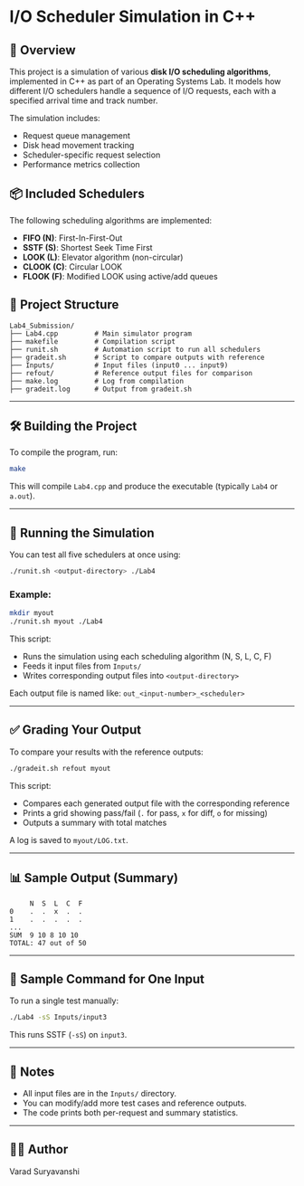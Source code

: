 # I/O Scheduler Simulation in C++

## 🧠 Overview

This project is a simulation of various **disk I/O scheduling algorithms**, implemented in C++ as part of an Operating Systems Lab. It models how different I/O schedulers handle a sequence of I/O requests, each with a specified arrival time and track number.

The simulation includes:
- Request queue management
- Disk head movement tracking
- Scheduler-specific request selection
- Performance metrics collection

## 📦 Included Schedulers

The following scheduling algorithms are implemented:

- **FIFO (N)**: First-In-First-Out
- **SSTF (S)**: Shortest Seek Time First
- **LOOK (L)**: Elevator algorithm (non-circular)
- **CLOOK (C)**: Circular LOOK
- **FLOOK (F)**: Modified LOOK using active/add queues

## 📁 Project Structure

```
Lab4_Submission/
├── Lab4.cpp         # Main simulator program
├── makefile         # Compilation script
├── runit.sh         # Automation script to run all schedulers
├── gradeit.sh       # Script to compare outputs with reference
├── Inputs/          # Input files (input0 ... input9)
├── refout/          # Reference output files for comparison
├── make.log         # Log from compilation
├── gradeit.log      # Output from gradeit.sh
```

---

## 🛠️ Building the Project

To compile the program, run:

```bash
make
```

This will compile `Lab4.cpp` and produce the executable (typically `Lab4` or `a.out`).

---

## 🚀 Running the Simulation

You can test all five schedulers at once using:

```bash
./runit.sh <output-directory> ./Lab4
```

### Example:

```bash
mkdir myout
./runit.sh myout ./Lab4
```

This script:
- Runs the simulation using each scheduling algorithm (N, S, L, C, F)
- Feeds it input files from `Inputs/`
- Writes corresponding output files into `<output-directory>`

Each output file is named like: `out_<input-number>_<scheduler>`

---

## ✅ Grading Your Output

To compare your results with the reference outputs:

```bash
./gradeit.sh refout myout
```

This script:
- Compares each generated output file with the corresponding reference
- Prints a grid showing pass/fail (`.` for pass, `x` for diff, `o` for missing)
- Outputs a summary with total matches

A log is saved to `myout/LOG.txt`.

---

## 📊 Sample Output (Summary)

```
     N  S  L  C  F
0    .  .  x  .  .
1    .  .  .  .  .
...
SUM  9 10 8 10 10
TOTAL: 47 out of 50
```

---

## 🧪 Sample Command for One Input

To run a single test manually:

```bash
./Lab4 -sS Inputs/input3
```

This runs SSTF (`-sS`) on `input3`.

---

## 📌 Notes

- All input files are in the `Inputs/` directory.
- You can modify/add more test cases and reference outputs.
- The code prints both per-request and summary statistics.

---

## 👨‍💻 Author

Varad Suryavanshi  
